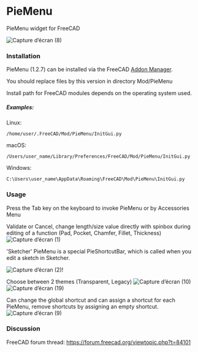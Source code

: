 # PieMenu
PieMenu widget for FreeCAD


![Capture d’écran (8)](https://github.com/Grubuntu/PieMenu/assets/56045316/dae086c5-0130-496e-a92a-900d95b8468d)

### Installation
PieMenu (1.2.7) can be installed via the FreeCAD [Addon Manager](https://github.com/FreeCAD/FreeCAD-addons#1-builtin-addon-manager). 

You should replace files by this version in directory Mod/PieMenu

Install path for FreeCAD modules depends on the operating system used.

##### Examples:

Linux:

`/home/user/.FreeCAD/Mod/PieMenu/InitGui.py`

macOS:

`/Users/user_name/Library/Preferences/FreeCAD/Mod/PieMenu/InitGui.py`

Windows:

`C:\Users\user_name\AppData\Roaming\FreeCAD\Mod\PieMenu\InitGui.py`

### Usage
Press the Tab key on the keyboard to invoke PieMenu or by Accessories Menu

Validate or Cancel, change length/size value directly with spinbox during editing of a function (Pad, Pocket, Chamfer, Fillet, Thickness)
![Capture d’écran (1)](https://github.com/Grubuntu/PieMenu/assets/56045316/c76e2098-5756-42c7-9675-884c726b456a)

'Sketcher' PieMenu is a special PieShortcutBar, which is called when you edit a sketch in Sketcher.

![Capture d’écran (2)](https://github.com/Grubuntu/PieMenu/assets/56045316/958a2211-60e3-4a27-af93-b649f1a2ffb2)!

Choose between 2 themes (Transparent, Legacy)
![Capture d’écran (10)](https://github.com/Grubuntu/PieMenu/assets/56045316/cfa66f08-6c72-43e5-8744-1be0e6af1b84)
![Capture d’écran (19)](https://github.com/Grubuntu/PieMenu/assets/56045316/8c8e8f72-0d74-4b67-9d76-e169eb1efffd)


Can change the global shortcut and can assign a shortcut for each PieMenu, remove shortcuts by assigning an empty shortcut.
![Capture d’écran (9)](https://github.com/Grubuntu/PieMenu/assets/56045316/7b9ed130-1c4b-4d9b-95e6-43776d0f0e07)


### Discussion
FreeCAD forum thread: https://forum.freecad.org/viewtopic.php?t=84101
